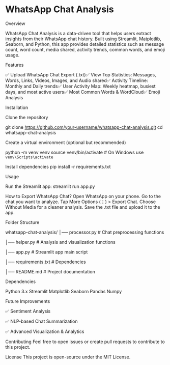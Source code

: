 # WhatsApp Chat Analysis




Overview

WhatsApp Chat Analysis is a data-driven tool that helps users extract insights from their WhatsApp chat history. Built using Streamlit, Matplotlib, Seaborn, and Python, this app provides detailed statistics such as message count, word count, media shared, activity trends, common words, and emoji usage.

Features

✅ Upload WhatsApp Chat Export (.txt)✅ View Top Statistics: Messages, Words, Links, Videos, Images, and Audio shared✅ Activity Timeline: Monthly and Daily trends✅ User Activity Map: Weekly heatmap, busiest days, and most active users✅ Most Common Words & WordCloud✅ Emoji Analysis

Installation

Clone the repository

git clone https://github.com/your-username/whatsapp-chat-analysis.git
cd whatsapp-chat-analysis

Create a virtual environment (optional but recommended)

python -m venv venv
source venv/bin/activate  # On Windows use `venv\Scripts\activate`


Install dependencies
pip install -r requirements.txt


Usage

Run the Streamlit app:
streamlit run app.py

How to Export WhatsApp Chat?
Open WhatsApp on your phone.
Go to the chat you want to analyze.
Tap More Options (⋮) > Export Chat.
Choose Without Media for a cleaner analysis.
Save the .txt file and upload it to the app.

Folder Structure

whatsapp-chat-analysis/
│── processor.py        # Chat preprocessing functions

│── helper.py           # Analysis and visualization functions

│── app.py              # Streamlit app main script

│── requirements.txt    # Dependencies

│── README.md           # Project documentation


Dependencies

Python 3.x
Streamlit
Matplotlib
Seaborn
Pandas
Numpy


Future Improvements

✅ Sentiment Analysis

✅ NLP-based Chat Summarization

✅ Advanced Visualization & Analytics



Contributing
Feel free to open issues or create pull requests to contribute to this project.

License
This project is open-source under the MIT License.
